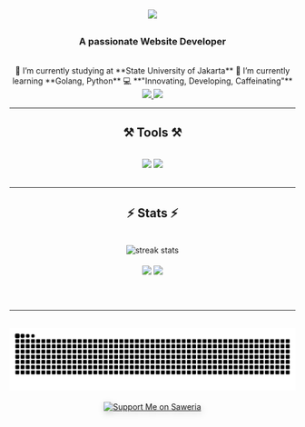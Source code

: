 <h1 align="center">
  <img
    src="https://readme-typing-svg.herokuapp.com/?font=Righteous&size=35&center=true&vCenter=true&width=500&height=70&duration=4000&lines=Hi+There!+👋;+I'm+Rafly+Rabbany+Z.P.!;"
  />
</h1>

<h3 align="center">A passionate Website Developer</h3>

<br />

<div align="center">
  🔭 I’m currently studying at **State University of Jakarta** 
  🌱 I’m currently learning **Golang, Python** 
  💻 **"Innovating, Developing, Caffeinating"**
</div>

<div align="center">
  <a href="mailto:raflyrabbany0804@gmail.com">
    <img
      src="https://img.shields.io/badge/Gmail-333333?style=for-the-badge&logo=gmail&logoColor=red"
    />
  </a>
  <a
    href="https://www.linkedin.com/in/rafly-rabbany-zalfa-pateda-775995324/"
    target="_blank"
  >
    <img
      src="https://img.shields.io/badge/LinkedIn-0077B5?style=for-the-badge&logo=linkedin&logoColor=white"
      target="_blank"
    />
  </a>
</div>

<hr />

<h2 align="center">⚒️ Tools ⚒️</h2>
<br />
<div align="center">
  <img
    src="https://skillicons.dev/icons?i=react,bootstrap,html,css,vscode,github,figma,tailwind,git,php"
  />
  <img
    src="https://skillicons.dev/icons?i=nodejs,python,javascript,express,mongodb,mysql,laravel"
  /><br />
</div>

<br />
<hr />

<h2 align="center">⚡ Stats ⚡</h2>
<br />
<div align="center">
  <img
    width="500px"
    align="center"
    src="https://github-readme-streak-stats-salesp07.vercel.app?user=raflyrzp&theme=catppuccin-mocha&count_private=true"
    alt="streak stats"
  />
  <br />
  <br />
  <img
    height="200"
    align="center"
    src="https://github-readme-stats.vercel.app/api?username=raflyrzp&theme=catppuccin_mocha"
  />
  <img
    height="200"
    align="center"
    src="https://github-readme-stats.vercel.app/api/top-langs?username=raflyrzp&layout=compact&langs_count=8&card_width=320&theme=catppuccin_mocha"
  />
</div>

<br /><br />

<hr />

<br />

<div align="center">
  <picture>
    <source
      media="(prefers-color-scheme: dark)"
      srcset="
        https://raw.githubusercontent.com/raflyrzp/raflyrzp/output/github-snake-dark.svg
      "
    />
    <source
      media="(prefers-color-scheme: light)"
      srcset="
        https://raw.githubusercontent.com/raflyrzp/raflyrzp/output/github-snake.svg
      "
    />
    <img
      alt="github-snake"
      src="https://raw.githubusercontent.com/raflyrzp/raflyrzp/output/github-snake.svg"
    />
  </picture>
</div>

<br />

<div align="center">
  <a href="https://saweria.co/raflyrzp" target="_blank" rel="noopener">
    <img
      src="https://img.shields.io/badge/☕%20Support%20Me%20on%20Saweria-Visit%20Now-purple?style=for-the-badge&logo=coffeescript"
      alt="Support Me on Saweria"
      style="border: 0; filter: drop-shadow(2px 4px 6px rgba(0, 0, 0, 0.2))"
    />
  </a>
</div>
